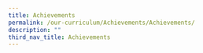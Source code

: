 ```yaml
---
title: Achievements
permalink: /our-curriculum/Achievements/Achievements/
description: ""
third_nav_title: Achievements
---
```

